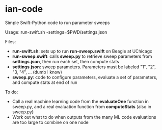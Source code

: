 # ian-code
Simple Swift-Python code to run parameter sweeps

Usage: run-swift.sh -settings=$PWD/settings.json

Files:
- **run-swift.sh**: sets up to run **run-sweep.swift** on Beagle at UChicago
- **run-sweep.swift**: calls **sweep.py** to retrieve sweep parameters from **settings.json**, then run each set, then compute stats
- **settings.json**: sweep parameters. Parameters must be labeled "1", "2", "3, "4", ... (dumb I know)
- **sweep.py**: code to configure parameters, evaluate a set of parameters, and compute stats at end of run

To do:
- Call a real machine learning code from the **evaluateOne** function in sweep.py, and a real evaluation function from **computeStats** (also in sweep.py)
- Work out what to do when outputs from the many ML code evaluations are too large to combine on one node
